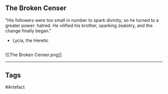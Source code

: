 ## The Broken Censer
"His followers were too small in number to spark divinity, so he turned to a greater
power: hatred. He vilified his brother, sparking zealotry, and the change finally began."
- Lycia, the Heretic
## 
![[The Broken Censer.png]]

---
## Tags
#Artefact
